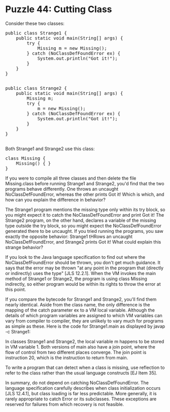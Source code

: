 # Puzzle 44: Cutting Class

Consider these two classes:

<pre>
public class Strange1 {
    public static void main(String[] args) {
        try {
            Missing m = new Missing();
        } catch (NoClassDefFoundError ex) {
            System.out.println("Got it!");
        }
    }
}

</pre>

<pre>
public class Strange2 {
    public static void main(String[] args) {
        Missing m;
        try {
            m = new Missing();
        } catch (NoClassDefFoundError ex) {
            System.out.println("Got it!");
        }
    } 
}

</pre>

Both Strange1 and Strange2 use this class:

<pre>
class Missing {
    Missing() { }
}
</pre>

If you were to compile all three classes and then delete the file Missing.class before running Strange1 and Strange2, 
you'd find that the two programs behave differently. One throws an uncaught NoClassDefFoundError,
whereas the other prints Got it! Which is which, and how can you explain the difference in behavior?


The Strange1 program mentions the missing type only within its try block, 
so you might expect it to catch the NoClassDefFoundError and print Got it! 
The Strange2 program, on the other hand, declares a variable of the missing type outside the try block, 
so you might expect the NoClassDefFoundError generated there to be uncaught. If you tried running the programs,
you saw exactly the opposite behavior: Strange1 tHRows an uncaught NoClassDefFoundError, and Strange2 prints Got it!
What could explain this strange behavior?


If you look to the Java language specification to find out where the NoClassDefFoundError should be thrown, 
you don't get much guidance. It says that the error may be thrown "at any point in the program that 
(directly or indirectly) uses the type" [JLS 12.2.1]. When the VM invokes the main method of Strange1 or Strange2,
the program is using class Missing indirectly, so either program would be within its 
rights to throw the error at this point.

If you compare the bytecode for Strange1 and Strange2, you'll find them nearly identical. Aside from the class name, 
the only difference is the mapping of the catch parameter ex to a VM local variable. 
Although the details of which program variables are assigned to which VM variables can vary from compiler to compiler,
they are unlikely to vary much for programs as simple as these. 
Here is the code for Strange1.main as displayed by javap -c Strange1:

In classes Strange1 and Strange2, the local variable m happens to be stored in VM variable 1. 
Both versions of main also have a join point, where the flow of control from two different places converge. 
The join point is instruction 20, which is the instruction to return from main.


To write a program that can detect when a class is missing, use reflection 
to refer to the class rather than the usual language constructs [EJ Item 35].


In summary, do not depend on catching NoClassDefFoundError. 
The language specification carefully describes when class initialization occurs [JLS 12.4.1], 
but class loading is far less predictable. More generally, it is rarely appropriate to catch Error or its subclasses. 
These exceptions are reserved for failures from which recovery is not feasible.
